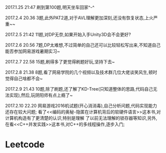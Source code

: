2017.1.25 21:47 刷到第100题,明天坐车回家^-^

2017.2.4 20.36 3题,此外PAT2道,对于AVL理解更加深刻,还没有恢复状态,上火严重~~

2017.2.5 21:42 11题,对DP无奈,如果开始入手Unity3D会不会更好?

2017.2.6 20.56 7题,DP太难想,不过简单的自己还可以比较轻松写出来,不知道自己能否参加网易游戏暑期实习~

2017.2.7 22.58 15题,刷得多了更觉得刷题好玩,坚持下去~

2017.2.8 21.38 8题,看了网易学院的几个视频以及技术群几位大佬谈笑风生,顿时觉得自己啥都不会~

2017.2.9 21.43 10题,除了刷题,还了解了KD-Tree(只知道整体的思路,代码自己无法实现),然后,玩阴阳师有点上瘾了~

2017.2.10 22.20 网易游戏2016机试题(开心消消毒),自己分析问题,代码实现能力还存在较大问题;
看了<<编码的奥秘-隐匿在计算机背后的软硬件语言>>这本书,对计算机构造有了更清楚的认识,特别是理解
了以前无法理解的锁存器等知识,另外,在看<<C++并发实践>>这本书,对C++的多线程操作,逐步入门;

# Leetcode